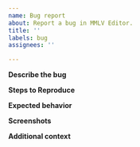 ```yaml
---
name: Bug report
about: Report a bug in MMLV Editor.
title: ''
labels: bug
assignees: ''

---
```


**Describe the bug**
<!--A clear and concise description of what the bug is.-->

**Steps to Reproduce**
<!--Steps to reproduce the behavior:
1. Go to '...'
2. Click on '....'
3. Scroll down to '....'
4. See error-->

**Expected behavior**
<!--A clear and concise description of what you expected to happen.-->

**Screenshots**
<!--If applicable, add screenshots to help explain your problem.-->

**Additional context**
<!--Add any other context about the problem here.-->
